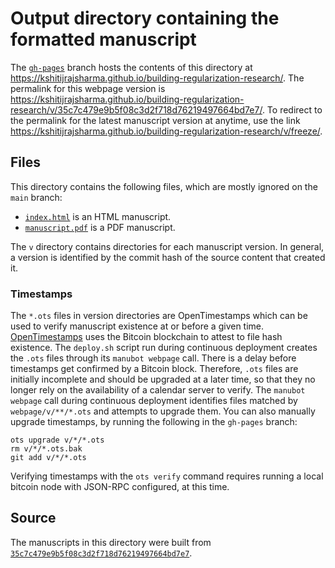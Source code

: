# Output directory containing the formatted manuscript

The [`gh-pages`](https://github.com/kshitijrajsharma/building-regularization-research/tree/gh-pages) branch hosts the contents of this directory at <https://kshitijrajsharma.github.io/building-regularization-research/>.
The permalink for this webpage version is <https://kshitijrajsharma.github.io/building-regularization-research/v/35c7c479e9b5f08c3d2f718d76219497664bd7e7/>.
To redirect to the permalink for the latest manuscript version at anytime, use the link <https://kshitijrajsharma.github.io/building-regularization-research/v/freeze/>.

## Files

This directory contains the following files, which are mostly ignored on the `main` branch:

+ [`index.html`](index.html) is an HTML manuscript.
+ [`manuscript.pdf`](manuscript.pdf) is a PDF manuscript.

The `v` directory contains directories for each manuscript version.
In general, a version is identified by the commit hash of the source content that created it.

### Timestamps

The `*.ots` files in version directories are OpenTimestamps which can be used to verify manuscript existence at or before a given time.
[OpenTimestamps](https://opentimestamps.org/) uses the Bitcoin blockchain to attest to file hash existence.
The `deploy.sh` script run during continuous deployment creates the `.ots` files through its `manubot webpage` call.
There is a delay before timestamps get confirmed by a Bitcoin block.
Therefore, `.ots` files are initially incomplete and should be upgraded at a later time, so that they no longer rely on the availability of a calendar server to verify.
The `manubot webpage` call during continuous deployment identifies files matched by `webpage/v/**/*.ots` and attempts to upgrade them.
You can also manually upgrade timestamps, by running the following in the `gh-pages` branch:

```shell
ots upgrade v/*/*.ots
rm v/*/*.ots.bak
git add v/*/*.ots
```

Verifying timestamps with the `ots verify` command requires running a local bitcoin node with JSON-RPC configured, at this time.

## Source

The manuscripts in this directory were built from
[`35c7c479e9b5f08c3d2f718d76219497664bd7e7`](https://github.com/kshitijrajsharma/building-regularization-research/commit/35c7c479e9b5f08c3d2f718d76219497664bd7e7).
